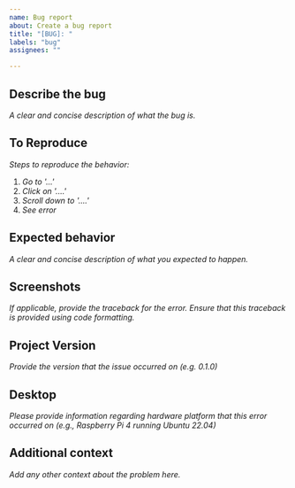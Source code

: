 ```yaml
---
name: Bug report
about: Create a bug report
title: "[BUG]: "
labels: "bug"
assignees: ""

---
```


## Describe the bug

*A clear and concise description of what the bug is.*

## To Reproduce

*Steps to reproduce the behavior:*

1. *Go to '...'*
2. *Click on '....'*
3. *Scroll down to '....'*
4. *See error*

## Expected behavior

*A clear and concise description of what you expected to happen.*

## Screenshots

*If applicable, provide the traceback for the error. Ensure that this traceback
is provided using code formatting.*

## Project Version

*Provide the version that the issue occurred on (e.g. 0.1.0)*

## Desktop

*Please provide information regarding hardware platform that this error
occurred on (e.g., Raspberry Pi 4 running Ubuntu 22.04)*

## Additional context

*Add any other context about the problem here.*

